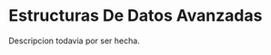 # Estructuras De Datos Avanzadas

<!----Descripcion---->
Descripcion todavia por ser hecha.
<!----Separador de la descripcion ---->

<!----Notas---->
<!----Separador de las notas---->

<!----Directorio con ubicacion de archivos---->
<!----Separador del direrctorio con ubicacion de archivos---->

<!----
(ArbolBinario2/ArbolBinario2/bin/Debug/net5.0/ref/ArbolBinario2.dll, 
ArbolBinario2/ArbolBinario2/bin/Debug/net5.0/ArbolBinario2.deps.json, 
ArbolBinario2/ArbolBinario2/bin/Debug/net5.0/ArbolBinario2.dll, 
ArbolBinario2/ArbolBinario2/bin/Debug/net5.0/ArbolBinario2.exe, 
ArbolBinario2/ArbolBinario2/bin/Debug/net5.0/ArbolBinario2.pdb, 
ArbolBinario2/ArbolBinario2/bin/Debug/net5.0/ArbolBinario2.runtimeconfig.dev.json, 
ArbolBinario2/ArbolBinario2/bin/Debug/net5.0/ArbolBinario2.runtimeconfig.json, 
ArbolBinario2/ArbolBinario2/obj/Debug/net5.0/ref/ArbolBinario2.dll, 
ArbolBinario2/ArbolBinario2/obj/Debug/net5.0/.NETCoreApp,Version=v5.0.AssemblyAttributes.cs, 
ArbolBinario2/ArbolBinario2/obj/Debug/net5.0/ArbolBinario2.AssemblyInfo.cs, 
ArbolBinario2/ArbolBinario2/obj/Debug/net5.0/ArbolBinario2.AssemblyInfoInputs.cache, 
ArbolBinario2/ArbolBinario2/obj/Debug/net5.0/ArbolBinario2.GeneratedMSBuildEditorConfig.editorconfig, 
ArbolBinario2/ArbolBinario2/obj/Debug/net5.0/ArbolBinario2.assets.cache, 
ArbolBinario2/ArbolBinario2/obj/Debug/net5.0/ArbolBinario2.csproj.AssemblyReference.cache, 
ArbolBinario2/ArbolBinario2/obj/Debug/net5.0/ArbolBinario2.csproj.CoreCompileInputs.cache, 
ArbolBinario2/ArbolBinario2/obj/Debug/net5.0/ArbolBinario2.csproj.FileListAbsolute.txt, 
ArbolBinario2/ArbolBinario2/obj/Debug/net5.0/ArbolBinario2.dll, 
ArbolBinario2/ArbolBinario2/obj/Debug/net5.0/ArbolBinario2.genruntimeconfig.cache, 
ArbolBinario2/ArbolBinario2/obj/Debug/net5.0/ArbolBinario2.pdb, 
ArbolBinario2/ArbolBinario2/obj/Debug/net5.0/apphost.exe, 
ArbolBinario2/ArbolBinario2/obj/ArbolBinario2.csproj.nuget.cache, 
ArbolBinario2/ArbolBinario2/obj/ArbolBinario2.csproj.nuget.dgspec.json, 
ArbolBinario2/ArbolBinario2/obj/ArbolBinario2.csproj.nuget.g.props, 
ArbolBinario2/ArbolBinario2/obj/ArbolBinario2.csproj.nuget.g.targets, 
ArbolBinario2/ArbolBinario2/obj/project.assets.json, 
ArbolBinario2/ArbolBinario2/obj/project.nuget.cache
ArbolBinario2/ArbolBinario2/ArbolBinario2.csproj, 
ArbolBinario2/ArbolBinario2/Program.cs, 
ArbolBinario2/ArbolBinario2.sln)

(ArbolBinarioArray/ArbolBinario2/bin/Debug/net5.0/ref/ArbolBinario2.dll, 
ArbolBinarioArray/ArbolBinario2/bin/Debug/net5.0/ArbolBinario2.deps.json, 
ArbolBinarioArray/ArbolBinario2/bin/Debug/net5.0/ArbolBinario2.dll, 
ArbolBinarioArray/ArbolBinario2/bin/Debug/net5.0/ArbolBinario2.exe, 
ArbolBinarioArray/ArbolBinario2/bin/Debug/net5.0/ArbolBinario2.pdb, 
ArbolBinarioArray/ArbolBinario2/bin/Debug/net5.0/ArbolBinario2.runtimeconfig.dev.json, 
ArbolBinarioArray/ArbolBinario2/bin/Debug/net5.0/ArbolBinario2.runtimeconfig.json, 
ArbolBinarioArray/ArbolBinario2/obj/Debug/net5.0/ref/ArbolBinario2.dll, 
ArbolBinarioArray/ArbolBinario2/obj/Debug/net5.0/.NETCoreApp,Version=v5.0.AssemblyAttributes.cs, 
ArbolBinarioArray/ArbolBinario2/obj/Debug/net5.0/ArbolBinario2.AssemblyInfo.cs, 
ArbolBinarioArray/ArbolBinario2/obj/Debug/net5.0/ArbolBinario2.AssemblyInfoInputs.cache, 
ArbolBinarioArray/ArbolBinario2/obj/Debug/net5.0/ArbolBinario2.GeneratedMSBuildEditorConfig.editorconfig, 
ArbolBinarioArray/ArbolBinario2/obj/Debug/net5.0/ArbolBinario2.assets.cache, 
ArbolBinarioArray/ArbolBinario2/obj/Debug/net5.0/ArbolBinario2.csproj.AssemblyReference.cache, 
ArbolBinarioArray/ArbolBinario2/obj/Debug/net5.0/ArbolBinario2.csproj.CoreCompileInputs.cache, 
ArbolBinarioArray/ArbolBinario2/obj/Debug/net5.0/ArbolBinario2.csproj.FileListAbsolute.txt, 
ArbolBinarioArray/ArbolBinario2/obj/Debug/net5.0/ArbolBinario2.dll, 
ArbolBinarioArray/ArbolBinario2/obj/Debug/net5.0/ArbolBinario2.genruntimeconfig.cache, 
ArbolBinarioArray/ArbolBinario2/obj/Debug/net5.0/ArbolBinario2.pdb, 
ArbolBinarioArray/ArbolBinario2/obj/Debug/net5.0/apphost.exe, 
ArbolBinarioArray/ArbolBinario2/obj/ArbolBinario2.csproj.nuget.cache, 
ArbolBinarioArray/ArbolBinario2/obj/ArbolBinario2.csproj.nuget.dgspec.json, 
ArbolBinarioArray/ArbolBinario2/obj/ArbolBinario2.csproj.nuget.g.props, 
ArbolBinarioArray/ArbolBinario2/obj/ArbolBinario2.csproj.nuget.g.targets, 
ArbolBinarioArray/ArbolBinario2/obj/project.assets.json, 
ArbolBinarioArray/ArbolBinario2/obj/project.nuget.cache
ArbolBinarioArray/ArbolBinario2/ArbolBinario2.csproj, 
ArbolBinarioArray/ArbolBinario2/Program.cs, 
ArbolBinarioArray/ArbolBinario2.sln)
---->
